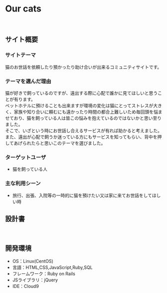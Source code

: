 # Our cats
​
## サイト概要
### サイトテーマ
​猫のお世話を依頼したり預かったり助け合いが出来るコミュニティサイトです。​

### テーマを選んだ理由
猫が好きで飼っているのですが、遠出する際に心配で誰かに見てほしいと思うことが有ります。    
ペットホテルに預けることも出来ますが環境の変化は猫にとってストレスが大きく、家族や知り合いに頼むにも遠かったり時間の都合上難しいため毎回頭を悩ませており、猫を飼っている人は皆この悩みを抱えているのではないかと思い至りました。  
そこで、いざという時にお世話し合えるサービスが有れば助かると考えました。  
また、遠出が心配で飼うか迷っている方にもサービスを知ってもらい、背中を押してあげられたらと思いこのテーマを選びました。​  
### ターゲットユーザ
* 猫を飼っている人
​
### 主な利用シーン
* 旅行、出張、入院等の一時的に猫を預けたい又は家に来てお世話をしてほしい時
​
## 設計書
<!--テーマを設定・提出する時点では不要です-->
​
## 開発環境
- OS：Linux(CentOS)
- 言語：HTML,CSS,JavaScript,Ruby,SQL
- フレームワーク：Ruby on Rails
- JSライブラリ：jQuery
- IDE：Cloud9
